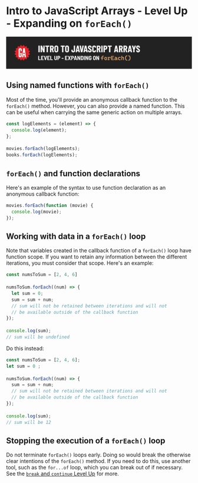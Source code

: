 # Intro to JavaScript Arrays - Level Up - Expanding on `forEach()`

![Hero image](./assets/hero-expanding-on-foreach.png)

## Using named functions with `forEach()`

Most of the time, you'll provide an anonymous callback function to the `forEach()` method. However, you can also provide a named function. This can be useful when carrying the same generic action on multiple arrays.

```js
const logElements = (element) => {
  console.log(element);
};

movies.forEach(logElements);
books.forEach(logElements);
```

## `forEach()` and function declarations

Here's an example of the syntax to use function declaration as an anonymous callback function:

```js
movies.forEach(function (movie) {
  console.log(movie);
});
```

## Working with data in a `forEach()` loop

Note that variables created in the callback function of a `forEach()` loop have function scope. If you want to retain any information between the different iterations, you must consider that scope. Here's an example:

```js
const numsToSum = [2, 4, 6]

numsToSum.forEach((num) => {
  let sum = 0;
  sum = sum + num;
  // sum will not be retained between iterations and will not 
  // be available outside of the callback function
});

console.log(sum);
// sum will be undefined
```

Do this instead:

```js
const numsToSum = [2, 4, 6];
let sum = 0 ;

numsToSum.forEach((num) => {
  sum = sum + num;
  // sum will not be retained between iterations and will not 
  // be available outside of the callback function
});

console.log(sum);
// sum will be 12
```

## Stopping the execution of a `forEach()` loop

Do not terminate `forEach()` loops early. Doing so would break the otherwise clear intentions of the `forEach()` method. If you need to do this, use another tool, such as the `for...of` loop, which you can break out of if necessary. See the [`break` and `continue` Level Up](./break-and-continue.md) for more.
